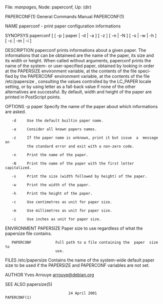 File: *manpages*,  Node: paperconf,  Up: (dir)

PAPERCONF(1)                General Commands Manual               PAPERCONF(1)



NAME
       paperconf - print paper configuration informations

SYNOPSYS
       paperconf  [ [ -p ] paper | -d | -a ] [ -z ] [ -n | -N ] [ -s | -w | -h
       ] [ -c | -m | -i ]

DESCRIPTION
       paperconf prints informations about a given  paper.   The  informations
       that can be obtaineed are the name of the paper, its size and its width
       or height.  When called without arguments, paperconf prints the name of
       the  system-  or  user-specified paper, obtained by looking in order at
       the PAPERSIZE environment variable, at the contents of the file  speci‐
       fied by the PAPERCONF environment variable, at the contents of the file
       /etc/papersize , consulting  the  values  controlled  by  the  LC_PAPER
       locale  setting, or by using letter as a fall-back value if none of the
       other alternatives are successful.  By default, width and height of the
       paper are printed in PostScript points.

OPTIONS
       -p paper
              Specify  the  name  of  the  paper  about which informations are
              asked.

       -d     Use the default builtin paper name.

       -a     Consider all known papers names.

       -z     If the paper name is unknown, print it but issue  a  message  on
              the standard error and exit with a non-zero code.

       -n     Print the name of the paper.

       -N     Print the name of the paper with the first letter capitalized.

       -s     Print the size (width followed by height) of the paper.

       -w     Print the width of the paper.

       -h     Print the height of the paper.

       -c     Use centimetres as unit for paper size.

       -m     Use millimetres as unit for paper size.

       -i     Use inches as unit for paper size.


ENVIRONMENT
       PAPERSIZE           Paper  size to use regardless of what the papersize
                           file contains.

       PAPERCONF           Full path to a file containing the  paper  size  to
                           use.

FILES
       /etc/papersize      Contains  the name of the system-wide default paper
                           size to be used  if  the  PAPERSIZE  and  PAPERCONF
                           variables are not set.

AUTHOR
       Yves Arrouye <arrouye@debian.org>

SEE ALSO
       papersize(5)




                                 24 April 2001                    PAPERCONF(1)
